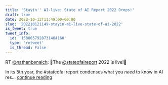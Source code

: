 ```yaml
---
title: 'Stayin'' AI-live: State of AI Report 2022 Drops!'
draft: true
date: 2022-10-12T11:49:00+00:00
slug: '202210121149-stayin-ai-live-state-of-ai-2022'
is_tweet: true
tweet_info:
  id: '1580057928731484160'
  type: 'retweet'
  is_thread: False
---
```




RT [@nathanbenaich](https://x.com/nathanbenaich): 🪩The [@stateofaireport](https://x.com/stateofaireport) 2022 is live!🪩

In its 5th year, the #stateofai report condenses what you *need* to know in AI res… [continue reading](https://x.com/sytelus/status/1580057928731484160)
